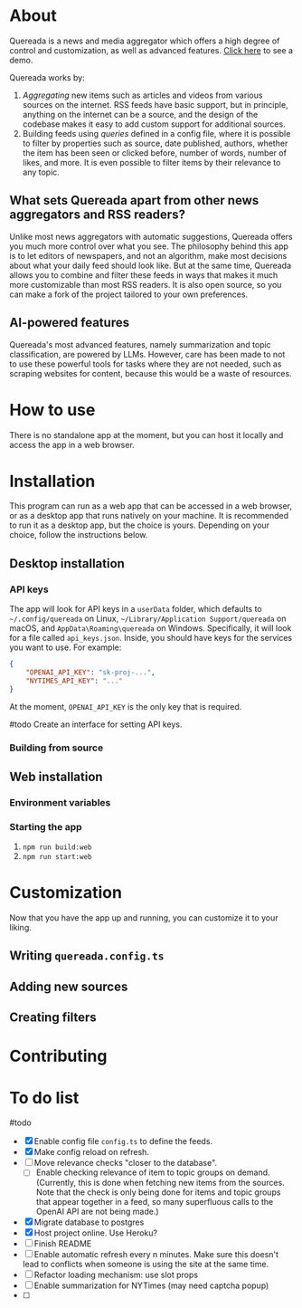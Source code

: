 # About

Quereada is a news and media aggregator which offers a high degree of control and customization, as well as advanced features.
[Click here](https://querygator-c8a6b9c38b54.herokuapp.com/) to see a demo.

Quereada works by:

1. _Aggregating_ new items such as articles and videos from various sources on the internet. RSS feeds have basic support, but in principle, anything on the internet can be a source, and the design of the codebase makes it easy to add custom support for additional sources.
2. Building feeds using _queries_ defined in a config file, where it is possible to filter by properties such as source, date published, authors, whether the item has been seen or clicked before, number of words, number of likes, and more. It is even possible to filter items by their relevance to any topic.

## What sets Quereada apart from other news aggregators and RSS readers?

Unlike most news aggregators with automatic suggestions, Quereada offers you much more control over what you see. The philosophy behind this app is to let editors of newspapers, and not an algorithm, make most decisions about what your daily feed should look like. But at the same time, Quereada allows you to combine and filter these feeds in ways that makes it much more customizable than most RSS readers. It is also open source, so you can make a fork of the project tailored to your own preferences.

## AI-powered features

Quereada's most advanced features, namely summarization and topic classification, are powered by LLMs. However, care has been made to not to use these powerful tools for tasks where they are not needed, such as scraping websites for content, because this would be a waste of resources.

# How to use

There is no standalone app at the moment, but you can host it locally and access the app in a web browser.

# Installation

This program can run as a web app that can be accessed in a web browser, or as a desktop app that runs natively on your machine. It is recommended to run it as a desktop app, but the choice is yours. Depending on your choice, follow the instructions below.

## Desktop installation

### API keys

The app will look for API keys in a `userData` folder, which defaults to `~/.config/quereada` on Linux, `~/Library/Application Support/quereada` on macOS, and `AppData\Roaming\quereada` on Windows. Specifically, it will look for a file called `api_keys.json`. Inside, you should have keys for the services you want to use. For example:

```userData/api_keys.json
{
    "OPENAI_API_KEY": "sk-proj-...",
    "NYTIMES_API_KEY": "..."
}
```

At the moment, `OPENAI_API_KEY` is the only key that is required.

#todo Create an interface for setting API keys.

### Building from source

## Web installation

### Environment variables

### Starting the app

1. `npm run build:web`
2. `npm run start:web`

# Customization

Now that you have the app up and running, you can customize it to your liking.

## Writing `quereada.config.ts`

## Adding new sources

## Creating filters

# Contributing

# To do list

#todo

- [x] Enable config file `config.ts` to define the feeds.
- [x] Make config reload on refresh.
- [ ] Move relevance checks "closer to the database".
  - [ ] Enable checking relevance of item to topic groups on demand. (Currently, this is done when fetching new items from the sources. Note that the check is only being done for items and topic groups that appear together in a feed, so many superfluous calls to the OpenAI API are not being made.)
- [x] Migrate database to postgres
- [x] Host project online. Use Heroku?
- [ ] Finish README
- [ ] Enable automatic refresh every n minutes. Make sure this doesn't lead to conflicts when someone is using the site at the same time.
- [ ] Refactor loading mechanism: use slot props
- [ ] Enable summarization for NYTimes (may need captcha popup)
- [ ]
